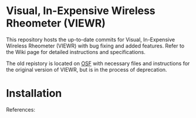 Visual, In-Expensive Wireless Rheometer (VIEWR)
=====================

This repository hosts the up-to-date commits for Visual, In-Expensive Wireless Rheometer (VIEWR) with bug fixing and added features. Refer to the Wiki page for detailed instructions and specifications. 


The old repistory is located on [OSF](https://osf.io/wj62b/) with necessary files and instructions for the original version of VIEWR, but is in the process of deprecation. 

# Installation


References:


